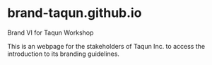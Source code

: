 # brand-taqun.github.io
Brand VI for Taqun Workshop

This is an webpage for the stakeholders of Taqun Inc. to access the introduction to its branding guidelines.
